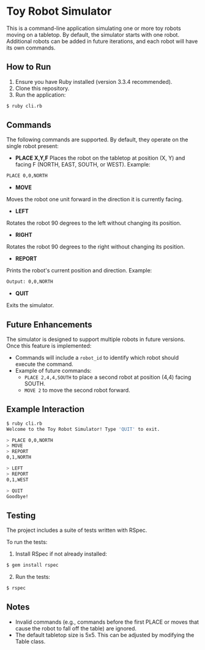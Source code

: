 # Toy Robot Simulator
This is a command-line application simulating one or more toy robots moving on a tabletop. By default, the simulator starts with one robot. Additional robots can be added in future iterations, and each robot will have its own commands.

## How to Run

1. Ensure you have Ruby installed (version 3.3.4 recommended).
2. Clone this repository.
3. Run the application:

```bash
$ ruby cli.rb
```

## Commands

The following commands are supported. By default, they operate on the single robot present:

- **PLACE X,Y,F**
Places the robot on the tabletop at position (X, Y) and facing F (NORTH, EAST, SOUTH, or WEST).
Example:

```bash
PLACE 0,0,NORTH
```

- **MOVE**
  
Moves the robot one unit forward in the direction it is currently facing.

- **LEFT**
  
Rotates the robot 90 degrees to the left without changing its position.

- **RIGHT**
  
Rotates the robot 90 degrees to the right without changing its position.

- **REPORT**
  
Prints the robot's current position and direction.
Example:

```bash
Output: 0,0,NORTH
```

- **QUIT**

Exits the simulator.

## Future Enhancements
The simulator is designed to support multiple robots in future versions. Once this feature is implemented:

- Commands will include a `robot_id` to identify which robot should execute the command.
- Example of future commands:
  - `PLACE 2,4,4,SOUTH` to place a second robot at position (4,4) facing SOUTH.
  - `MOVE 2` to move the second robot forward.

## Example Interaction
```bash
$ ruby cli.rb
Welcome to the Toy Robot Simulator! Type 'QUIT' to exit.

> PLACE 0,0,NORTH
> MOVE
> REPORT
0,1,NORTH

> LEFT
> REPORT
0,1,WEST

> QUIT
Goodbye!
```

## Testing
The project includes a suite of tests written with RSpec.

To run the tests:

1. Install RSpec if not already installed:

```bash
$ gem install rspec
```

2. Run the tests:

```bash
$ rspec
```

## Notes
- Invalid commands (e.g., commands before the first PLACE or moves that cause the robot to fall off the table) are ignored.
- The default tabletop size is 5x5. This can be adjusted by modifying the Table class.
